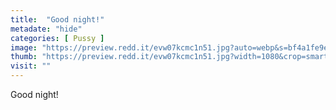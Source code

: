 ```yaml
---
title:  "Good night!"
metadate: "hide"
categories: [ Pussy ]
image: "https://preview.redd.it/evw07kcmc1n51.jpg?auto=webp&s=bf4a1fe9e6b5138576531dba723189b4d6b86a03"
thumb: "https://preview.redd.it/evw07kcmc1n51.jpg?width=1080&crop=smart&auto=webp&s=539a925f88172b42906e9f67154d7f9bdb1617f7"
visit: ""
---
```

Good night!
